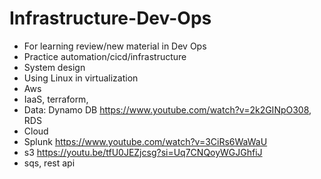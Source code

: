 # Infrastructure-Dev-Ops
- For learning review/new material in Dev Ops
- Practice automation/cicd/infrastructure
- System design
- Using Linux in virtualization
- Aws
- IaaS, terraform,
- Data: Dynamo DB https://www.youtube.com/watch?v=2k2GINpO308, RDS
- Cloud
- Splunk https://www.youtube.com/watch?v=3CiRs6WaWaU
- s3 https://youtu.be/tfU0JEZjcsg?si=Uq7CNQoyWGJGhfiJ
-  sqs, rest api
